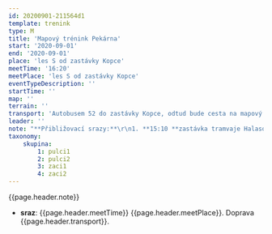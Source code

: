 ```yaml
---
id: 20200901-211564d1
template: trenink
type: M
title: 'Mapový trénink Pekárna'
start: '2020-09-01'
end: '2020-09-01'
place: 'les S od zastávky Kopce'
meetTime: '16:20'
meetPlace: 'les S od zastávky Kopce'
eventTypeDescription: ''
startTime: ''
map: ''
terrain: ''
transport: 'Autobusem 52 do zastávky Kopce, odtud bude cesta na mapový start vyfáborkována'
leader: ''
note: "**Přibližovací srazy:**\r\n1. **15:10 **zastávka tramvaje Halasovo náměstí (Alena Finstrlová - 605 440 445)\r\n2. **15:20 **zastávka autobusu Skácelova (Andrea Firešová - 728 362 804)\r\n3. **16:00 **zastávka autobusu Kopce \r\n\r\nPokud pojedete vlastním autem, prosíme, parkujte hned u silnice, **nejezděte autem k lesu!!!**"
taxonomy:
    skupina:
        1: pulci1
        2: pulci2
        3: zaci1
        4: zaci2
---
```


{{page.header.note}}
* **sraz**: {{page.header.meetTime}} {{page.header.meetPlace}}. Doprava {{page.header.transport}}.
